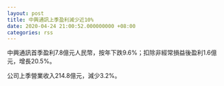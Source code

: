 ```yaml
---
layout: post
title: 中興通訊上季盈利減少近10%
date: 2020-04-24 21:00:52.000000000 +08:00
categories: rss
---
```


中興通訊首季盈利7.8億元人民幣，按年下跌9.6%；扣除非經常損益後盈利1.6億元，增長20.5%。

公司上季營業收入214.8億元，減少3.2%。
